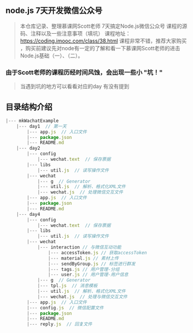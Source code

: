 ## node.js 7天开发微信公众号

> 本仓库记录、整理慕课网Scott老师 7天搞定Node.js微信公众号 课程的源码、注释以及一些注意事项（填坑）
课程地址： https://coding.imooc.com/class/38.html  课程非常不错，推荐大家购买 ，购买前建议先对node有一定的了解和看一下慕课网Scott老师的进击Node.js基础（一）、（二）。

### 由于Scott老师的课程历经时间风蚀，会出现一些小 "坑！"

> 当遇到坑的地方可以看看对应的day 有没有提到

## 目录结构介绍

```js
|--- mkWachatExample
    |--- day1  // 第一天
        |--- app.js  // 入口文件
        |--- package.json
        |--- README.md
    |--- day2
        |--- config
            |--- wechat.text  // 保存票据
        |--- libs
            |--- util.js  // 读写操作文件
        |--- wechat
            |--- g  // Generator
            |--- util.js  // 解析、格式化XML文件
            |--- wechat.js  // 处理微信交互文件
        |--- app.js  // 入口文件
        |--- package.json
        |--- README.md
    |--- day4
        |--- config
            |--- wechat.text  // 保存票据
        |--- libs
            |--- util.js  // 读写操作文件
        |--- wechat
            |--- interaction // 与微信互动功能
                |--- accessToken.js // 获取accessToken
                |--- material.js // 素材上传
                |--- sendByGroup.js // 标签进行群发
                |--- tags.js // 用户管理-分组
                |--- user.js // 用户管理-用户信息
            |--- g  // Generator
            |--- tpl.js  // 消息模板
            |--- util.js  // 解析、格式化XML文件
            |--- wechat.js  // 处理与微信交互文件
        |--- app.js  // 入口文件
        |--- config.js  // 微信配置文件
        |--- package.json
        |--- README.md
        |--- reply.js  // 回复文件
```
